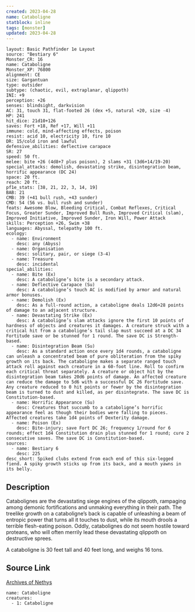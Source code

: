 ```yaml
---
created: 2023-04-28
name: Cataboligne
statblock: inline
tags: [monster]
updated: 2023-04-28
---
```

```statblock
layout: Basic Pathfinder 1e Layout
source: "Bestiary 6"
Monster_CR: 16
name: Cataboligne
Monster_XP: 76800
alignment: CE
size: Gargantuan
type: outsider
subtype: (chaotic, evil, extraplanar, qlippoth)
INI: +9
perception: +26
senses: blindsight, darkvision
AC: 31, touch 31, flat-footed 26 (dex +5, natural +20, size -4)
HP: 241
hit_dice: 21d10+126
saves: Fort +18, Ref +17, Will +11
immune: cold, mind-affecting effects, poison
resist: acid 10, electricity 10, fire 10
DR: 15/cold iron and lawful
defensive_abilities: deflective carapace
SR: 27
speed: 50 ft.
melee: bite +26 (4d8+7 plus poison), 2 slams +31 (3d6+14/19-20)
special_attacks: demolish, devastating strike, disintegration beam, horrific appearance (DC 24)
space: 20 ft.
reach: 20 ft.
pf1e_stats: [38, 21, 22, 3, 14, 19]
BAB: 21
CMB: 39 (+41 bull rush, +43 sunder)
CMD: 54 (56 vs. bull rush and sunder)
feats: Awesome Blow, Bleeding Critical, Combat Reflexes, Critical Focus, Greater Sunder, Improved Bull Rush, Improved Critical (slam), Improved Initiative, Improved Sunder, Iron Will, Power Attack
skills: Perception +26, Swim +38
languages: Abyssal, telepathy 100 ft.
ecology:
  - name: Environment
    desc: any (Abyss)
  - name: Organisation
    desc: solitary, pair, or siege (3-4)
  - name: Treasure
    desc: incidental
special_abilities:
  - name: Bite (Ex)
    desc: A cataboligne’s bite is a secondary attack.
  - name: Deflective Carapace (Su)
    desc: A cataboligne’s touch AC is modified by armor and natural armor bonuses.
  - name: Demolish (Ex)
    desc: As a full-round action, a cataboligne deals 12d6+28 points of damage to an adjacent structure.
  - name: Devastating Strike (Ex)
    desc: A cataboligne’s slam attacks ignore the first 10 points of hardness of objects and creatures it damages. A creature struck with a critical hit from a cataboligne’s tail slap must succeed at a DC 34 Fortitude save or be stunned for 1 round. The save DC is Strength-based.
  - name: Disintegration Beam (Su)
    desc: As a standard action once every 1d4 rounds, a cataboligne can unleash a concentrated beam of pure obliteration from the spiky growth on its back. The cataboligne makes a separate ranged touch attack roll against each creature in a 60-foot line. Roll to confirm each critical threat separately. A creature or object hit by the disintegration beam takes 20d6 points of damage. An affected creature can reduce the damage to 5d6 with a successful DC 26 Fortitude save. Any creature reduced to 0 hit points or fewer by the disintegration beam is turned to dust and killed, as per disintegrate. The save DC is Constitution-based.
  - name: Horrific Appearance (Su)
    desc: Creatures that succumb to a cataboligne’s horrific appearance feel as though their bodies were falling to pieces. Affected creatures take 1d4 points of Dexterity damage.
  - name: Poison (Ex)
    desc: Bite-injury; save Fort DC 26; frequency 1/round for 6 rounds; effect 1d4 Constitution drain plus stunned for 1 round; cure 2 consecutive saves. The save DC is Constitution-based.
sources:
  - name: Bestiary 6
    desc: 225
desc_short: Spiked clubs extend from each end of this six-legged fiend. A spiky growth sticks up from its back, and a mouth yawns in its belly.
```
## Description
Catabolignes are the devastating siege engines of the qlippoth, rampaging among demonic fortifications and unmaking everything in their path. The treelike growth on a cataboligne’s back is capable of unleashing a beam of entropic power that turns all it touches to dust, while its mouth drools a terrible flesh-eating poison. Oddly, catabolignes do not seem hostile toward proteans, who will often merrily lead these devastating qlippoth on destructive sprees. 

A cataboligne is 30 feet tall and 40 feet long, and weighs 16 tons.
## Source Link
[Archives of Nethys](https://aonprd.com/MonsterDisplay.aspx?ItemName=Cataboligne)
```encounter-table
name: Cataboligne
creatures:
  - 1: Cataboligne
```
